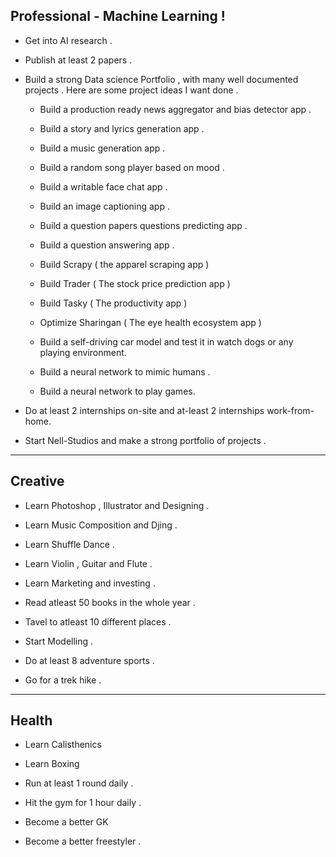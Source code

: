 ## Professional - Machine Learning !

- Get into AI research .

- Publish at least 2 papers .

- Build a strong Data science Portfolio , with many well documented projects . Here are some project ideas I want done .

	- Build a production ready news aggregator and bias detector app .

	- Build a story and lyrics generation app .

	- Build a music generation app .

	- Build a random song player based on mood .

	- Build a writable face chat app .

	- Build an image captioning app .

	- Build a question papers questions predicting app .

	- Build a question answering app .

	- Build Scrapy ( the apparel scraping app )

	- Build Trader ( The stock price prediction app )

	- Build Tasky ( The productivity app )

	- Optimize Sharingan ( The eye health ecosystem app )

	- Build a self-driving car model and test it in watch dogs or any playing environment.

	- Build a neural network to mimic humans .

	- Build a neural network to play games.

- Do at least 2 internships on-site and at-least 2 internships work-from-home. 

- Start Nell-Studios and make a strong portfolio of projects .

---

## Creative 

- Learn Photoshop , Illustrator and Designing .

- Learn Music Composition and Djing .

- Learn Shuffle Dance .

- Learn Violin , Guitar and Flute .

- Learn Marketing and investing .

- Read atleast 50 books in the whole year .

- Tavel to atleast 10 different places .

- Start Modelling .

- Do at least 8 adventure sports .

- Go for a trek hike .

---

## Health 

- Learn Calisthenics

- Learn Boxing 

- Run at least 1 round daily .

- Hit the gym for 1 hour daily .

- Become a better GK

- Become a better freestyler .
